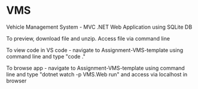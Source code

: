 # VMS
Vehicle Management System - MVC .NET Web Application using SQLite DB

To preview, download file and unzip. Access file via command line

To view code in VS code - navigate to Assignment-VMS-template using command line and type "code ."

To browse app - navigate to Assignment-VMS-template using command line and type "dotnet watch -p VMS.Web run" and access via localhost in browser
